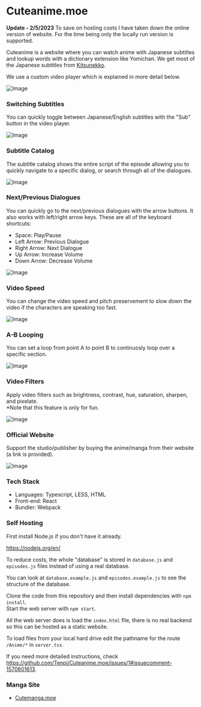 # Cuteanime.moe

**Update - 2/5/2023**
To save on hosting costs I have taken down the online version of website. For the time being only the locally run version is supported.

Cuteanime is a website where you can watch anime with Japanese subtitles and lookup words with a dictionary extension like Yomichan. We get most of 
the Japanese subtitles from [Kitsunekko](https://kitsunekko.net).

We use a custom video player which is explained in more detail below.

![Image](https://github.com/Tenpi/CuteAnime.moe/blob/main/assets/images/about.png?raw=true)

### Switching Subtitles

You can quickly toggle between Japanese/English subtitles with the "Sub" button in the video player.

![Image](https://github.com/Tenpi/CuteAnime.moe/blob/main/assets/images/switchingsubtitles.png?raw=true)

### Subtitle Catalog

The subtitle catalog shows the entire script of the episode allowing you to quickly navigate to a specific dialog, or 
search through all of the dialogues.

![Image](https://github.com/Tenpi/CuteAnime.moe/blob/main/assets/images/subtitlecatalog.png?raw=true)

### Next/Previous Dialogues

You can quickly go to the next/previous dialogues with the arrow buttons. It also works with left/right arrow keys. 
These are all of the keyboard shortcuts:

- Space: Play/Pause
- Left Arrow: Previous Dialogue
- Right Arrow: Next Dialogue
- Up Arrow: Increase Volume
- Down Arrow: Decrease Volume

![Image](https://github.com/Tenpi/CuteAnime.moe/blob/main/assets/images/nextdialogue.png?raw=true)

### Video Speed

You can change the video speed and pitch preservement to slow down the video if the characters are speaking 
too fast.

![Image](https://github.com/Tenpi/CuteAnime.moe/blob/main/assets/images/videospeed.png?raw=true)

### A-B Looping

You can set a loop from point A to point B to continuosly loop over a specific section.

![Image](https://github.com/Tenpi/CuteAnime.moe/blob/main/assets/images/abloop.png?raw=true)

### Video Filters

Apply video filters such as brightness, contrast, hue, saturation, sharpen, and pixelate. \
*Note that this feature is only for fun.

![Image](https://github.com/Tenpi/CuteAnime.moe/blob/main/assets/images/videofilters.png?raw=true)

### Official Website

Support the studio/publisher by buying the anime/manga from their website (a link is provided). 

![Image](https://github.com/Tenpi/CuteAnime.moe/blob/main/assets/images/officialwebsite.png?raw=true)

### Tech Stack

- Languages: Typescript, LESS, HTML
- Front-end: React 
- Bundler: Webpack

### Self Hosting

First install Node.js if you don't have it already. 

https://nodejs.org/en/

To reduce costs, the whole "database" is stored in `database.js` and `episodes.js` files instead of using a 
real database.

You can look at `database.example.js` and `episodes.example.js` to see the structure of the database.

Clone the code from this repository and then install dependencies with `npm install`. \
Start the web server with `npm start`. 

All the web server does is load the `index.html` file, there is no real backend so this can be hosted as a static 
website. 

To load files from your local hard drive edit the pathname for the route `/Anime/*` in `server.tsx`.

If you need more detailed instructions, check https://github.com/Tenpi/Cuteanime.moe/issues/1#issuecomment-1570601613.

### Manga Site
- [Cutemanga.moe](https://github.com/Tenpi/Cutemanga.moe)
